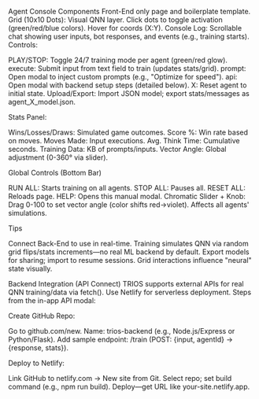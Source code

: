 Agent Console Components
Front-End only page and boilerplate template.
Grid (10x10 Dots): Visual QNN layer. Click dots to toggle activation (green/red/blue colors). Hover for coords (X:Y).
Console Log: Scrollable chat showing user inputs, bot responses, and events (e.g., training starts).
Controls:

PLAY/STOP: Toggle 24/7 training mode per agent (green/red glow).
execute: Submit input from text field to train (updates stats/grid).
prompt: Open modal to inject custom prompts (e.g., "Optimize for speed").
api: Open modal with backend setup steps (detailed below).
X: Reset agent to initial state.
Upload/Export: Import JSON model; export stats/messages as agent_X_model.json.


Stats Panel:

Wins/Losses/Draws: Simulated game outcomes.
Score %: Win rate based on moves.
Moves Made: Input executions.
Avg. Think Time: Cumulative seconds.
Training Data: KB of prompts/inputs.
Vector Angle: Global adjustment (0-360° via slider).



Global Controls (Bottom Bar)

RUN ALL: Starts training on all agents.
STOP ALL: Pauses all.
RESET ALL: Reloads page.
HELP: Opens this manual modal.
Chromatic Slider + Knob: Drag 0-100 to set vector angle (color shifts red→violet). Affects all agents' simulations.

Tips

Connect Back-End to use in real-time.
Training simulates QNN via random grid flips/stats increments—no real ML backend by default.
Export models for sharing; import to resume sessions.
Grid interactions influence "neural" state visually.

Backend Integration (API Connect)
TRIOS supports external APIs for real QNN training/data via fetch(). Use Netlify for serverless deployment. Steps from the in-app API modal:

Create GitHub Repo:

Go to github.com/new.
Name: trios-backend (e.g., Node.js/Express or Python/Flask).
Add sample endpoint: /train (POST: {input, agentId} → {response, stats}).


Deploy to Netlify:

Link GitHub to netlify.com → New site from Git.
Select repo; set build command (e.g., npm run build).
Deploy—get URL like your-site.netlify.app.
